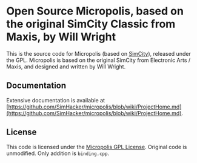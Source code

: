 # Open Source Micropolis, based on the original SimCity Classic from Maxis, by Will Wright

This is the source code for Micropolis (based on [SimCity](<http://en.wikipedia.org/wiki/SimCity_(1989_video_game)>)), released under the GPL. Micropolis is based on the original SimCity from Electronic Arts / Maxis, and designed and written by Will Wright.

## Documentation

Extensive documentation is available at [https://github.com/SimHacker/micropolis/blob/wiki/ProjectHome.md](https://github.com/SimHacker/micropolis/blob/wiki/ProjectHome.md).

## License

This code is licensed under the [Micropolis GPL License](https://github.com/SimHacker/micropolis/blob/wiki/License.md).
Original code is unmodified. Only addition is `binding.cpp`.
